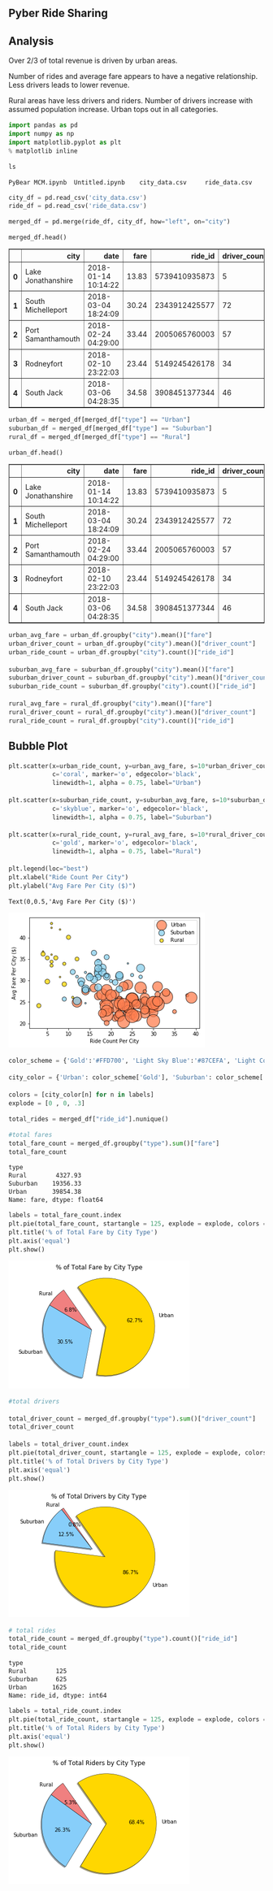 
## Pyber Ride Sharing

## Analysis 

Over 2/3 of total revenue is driven by urban areas.
 
Number of rides and average fare appears to have a negative relationship.  Less drivers leads to lower revenue.  

Rural areas have less drivers and riders.   Number of drivers increase with assumed population increase.  Urban tops out in all categories.  




```python
import pandas as pd
import numpy as np
import matplotlib.pyplot as plt
% matplotlib inline
```


```python
ls
```

    PyBear MCM.ipynb  Untitled.ipynb    city_data.csv     ride_data.csv



```python
city_df = pd.read_csv('city_data.csv')
ride_df = pd.read_csv('ride_data.csv')
```


```python
merged_df = pd.merge(ride_df, city_df, how="left", on="city")
```


```python
merged_df.head()
```




<div>
<style scoped>
    .dataframe tbody tr th:only-of-type {
        vertical-align: middle;
    }

    .dataframe tbody tr th {
        vertical-align: top;
    }

    .dataframe thead th {
        text-align: right;
    }
</style>
<table border="1" class="dataframe">
  <thead>
    <tr style="text-align: right;">
      <th></th>
      <th>city</th>
      <th>date</th>
      <th>fare</th>
      <th>ride_id</th>
      <th>driver_count</th>
      <th>type</th>
    </tr>
  </thead>
  <tbody>
    <tr>
      <th>0</th>
      <td>Lake Jonathanshire</td>
      <td>2018-01-14 10:14:22</td>
      <td>13.83</td>
      <td>5739410935873</td>
      <td>5</td>
      <td>Urban</td>
    </tr>
    <tr>
      <th>1</th>
      <td>South Michelleport</td>
      <td>2018-03-04 18:24:09</td>
      <td>30.24</td>
      <td>2343912425577</td>
      <td>72</td>
      <td>Urban</td>
    </tr>
    <tr>
      <th>2</th>
      <td>Port Samanthamouth</td>
      <td>2018-02-24 04:29:00</td>
      <td>33.44</td>
      <td>2005065760003</td>
      <td>57</td>
      <td>Urban</td>
    </tr>
    <tr>
      <th>3</th>
      <td>Rodneyfort</td>
      <td>2018-02-10 23:22:03</td>
      <td>23.44</td>
      <td>5149245426178</td>
      <td>34</td>
      <td>Urban</td>
    </tr>
    <tr>
      <th>4</th>
      <td>South Jack</td>
      <td>2018-03-06 04:28:35</td>
      <td>34.58</td>
      <td>3908451377344</td>
      <td>46</td>
      <td>Urban</td>
    </tr>
  </tbody>
</table>
</div>




```python
urban_df = merged_df[merged_df["type"] == "Urban"]
suburban_df = merged_df[merged_df["type"] == "Suburban"]
rural_df = merged_df[merged_df["type"] == "Rural"]
```


```python
urban_df.head()
```




<div>
<style scoped>
    .dataframe tbody tr th:only-of-type {
        vertical-align: middle;
    }

    .dataframe tbody tr th {
        vertical-align: top;
    }

    .dataframe thead th {
        text-align: right;
    }
</style>
<table border="1" class="dataframe">
  <thead>
    <tr style="text-align: right;">
      <th></th>
      <th>city</th>
      <th>date</th>
      <th>fare</th>
      <th>ride_id</th>
      <th>driver_count</th>
      <th>type</th>
    </tr>
  </thead>
  <tbody>
    <tr>
      <th>0</th>
      <td>Lake Jonathanshire</td>
      <td>2018-01-14 10:14:22</td>
      <td>13.83</td>
      <td>5739410935873</td>
      <td>5</td>
      <td>Urban</td>
    </tr>
    <tr>
      <th>1</th>
      <td>South Michelleport</td>
      <td>2018-03-04 18:24:09</td>
      <td>30.24</td>
      <td>2343912425577</td>
      <td>72</td>
      <td>Urban</td>
    </tr>
    <tr>
      <th>2</th>
      <td>Port Samanthamouth</td>
      <td>2018-02-24 04:29:00</td>
      <td>33.44</td>
      <td>2005065760003</td>
      <td>57</td>
      <td>Urban</td>
    </tr>
    <tr>
      <th>3</th>
      <td>Rodneyfort</td>
      <td>2018-02-10 23:22:03</td>
      <td>23.44</td>
      <td>5149245426178</td>
      <td>34</td>
      <td>Urban</td>
    </tr>
    <tr>
      <th>4</th>
      <td>South Jack</td>
      <td>2018-03-06 04:28:35</td>
      <td>34.58</td>
      <td>3908451377344</td>
      <td>46</td>
      <td>Urban</td>
    </tr>
  </tbody>
</table>
</div>




```python
urban_avg_fare = urban_df.groupby("city").mean()["fare"]
urban_driver_count = urban_df.groupby("city").mean()["driver_count"]
urban_ride_count = urban_df.groupby("city").count()["ride_id"]

suburban_avg_fare = suburban_df.groupby("city").mean()["fare"]
suburban_driver_count = suburban_df.groupby("city").mean()["driver_count"]
suburban_ride_count = suburban_df.groupby("city").count()["ride_id"]

rural_avg_fare = rural_df.groupby("city").mean()["fare"]
rural_driver_count = rural_df.groupby("city").mean()["driver_count"]
rural_ride_count = rural_df.groupby("city").count()["ride_id"]
```

## Bubble Plot


```python
plt.scatter(x=urban_ride_count, y=urban_avg_fare, s=10*urban_driver_count, 
            c='coral', marker='o', edgecolor='black', 
            linewidth=1, alpha = 0.75, label="Urban")

plt.scatter(x=suburban_ride_count, y=suburban_avg_fare, s=10*suburban_driver_count, 
            c='skyblue', marker='o', edgecolor='black', 
            linewidth=1, alpha = 0.75, label="Suburban")

plt.scatter(x=rural_ride_count, y=rural_avg_fare, s=10*rural_driver_count, 
            c='gold', marker='o', edgecolor='black', 
            linewidth=1, alpha = 0.75, label="Rural")

plt.legend(loc="best")
plt.xlabel("Ride Count Per City")
plt.ylabel("Avg Fare Per City ($)")
```




    Text(0,0.5,'Avg Fare Per City ($)')




![png](output_11_1.png)



```python
color_scheme = {'Gold':'#FFD700', 'Light Sky Blue':'#87CEFA', 'Light Coral':'#F08080'}

city_color = {'Urban': color_scheme['Gold'], 'Suburban': color_scheme['Light Sky Blue'], 'Rural': color_scheme['Light Coral']}

colors = [city_color[n] for n in labels]
explode = [0 , 0, .3]

```


```python
total_rides = merged_df["ride_id"].nunique()
```


```python
#total fares
total_fare_count = merged_df.groupby("type").sum()["fare"]
total_fare_count

```




    type
    Rural        4327.93
    Suburban    19356.33
    Urban       39854.38
    Name: fare, dtype: float64




```python
labels = total_fare_count.index
plt.pie(total_fare_count, startangle = 125, explode = explode, colors = colors, labels = labels, autopct = "%1.1f%%", shadow = True, wedgeprops = {'linewidth': .5, 'edgecolor': 'black'})
plt.title('% of Total Fare by City Type')
plt.axis('equal')
plt.show()
```


![png](output_15_0.png)



```python
#total drivers

total_driver_count = merged_df.groupby("type").sum()["driver_count"]
total_driver_count

labels = total_driver_count.index
plt.pie(total_driver_count, startangle = 125, explode = explode, colors = colors, labels = labels, autopct = "%1.1f%%", shadow = True, wedgeprops = {'linewidth': .5, 'edgecolor': 'black'})
plt.title('% of Total Drivers by City Type')
plt.axis('equal')
plt.show()
```


![png](output_16_0.png)



```python
# total rides
total_ride_count = merged_df.groupby("type").count()["ride_id"]
total_ride_count

```




    type
    Rural        125
    Suburban     625
    Urban       1625
    Name: ride_id, dtype: int64




```python
labels = total_ride_count.index
plt.pie(total_ride_count, startangle = 125, explode = explode, colors = colors, labels = labels, autopct = "%1.1f%%", shadow = True, wedgeprops = {'linewidth': .5, 'edgecolor': 'black'})
plt.title('% of Total Riders by City Type')
plt.axis('equal')
plt.show()
```


![png](output_18_0.png)

